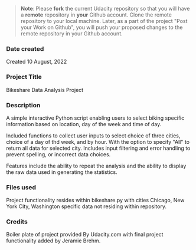 >**Note**: Please **fork** the current Udacity repository so that you will have a **remote** repository in **your** Github account. Clone the remote repository to your local machine. Later, as a part of the project "Post your Work on Github", you will push your proposed changes to the remote repository in your Github account.

### Date created
Created 10 August, 2022

### Project Title
Bikeshare Data Analysis Project

### Description
A simple interactive Python script enabling users to select biking specific information based on location, day of the week and time of day.

Included functions to collect user inputs to select choice of three cities, choice of a day of thd week, and by hour. With the option to specify "All" to return all data for selected city. Includes input filtering and error handling to prevent spelling, or incorrect data choices. 

Features include the ability to repeat the analysis and the ability to display the raw data used in generating the statistics.
### Files used
Project functionality resides within bikeshare.py with cities Chicago, New York City, Washington specific data not residing within repository.

### Credits
Boiler plate of project provided By Udacity.com with final project functionality added by Jeramie Brehm.

